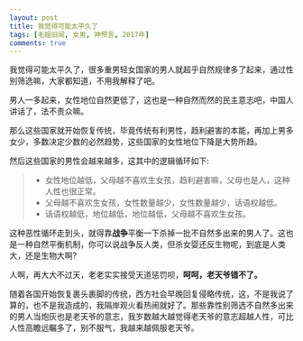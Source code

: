 ```yaml
---
layout: post
title: 我觉得可能太平久了
tags: [毛姐旧闻, 女男, 神预言, 2017年]
comments: true
---
```


我觉得可能太平久了，很多重男轻女国家的男人就超乎自然规律多了起来，通过性别筛选嘛，大家都知道，不用我解释了吧。

男人一多起来，女性地位自然更低了，这也是一种自然而然的民主意志吧，中国人讲话了，法不责众嘛。

那么这些国家就开始恢复传统，毕竟传统有利男性，趋利避害的本能，再加上男多女少，多数决定少数的必然趋势，这些国家的女性地位下降是大势所趋。

然后这些国家的男性会越来越多，这其中的逻辑循环如下:

> - 女性地位越低，父母越不喜欢生女孩，趋利避害嘛，父母也是人，这种人性也很正常。
> - 父母越不喜欢生女孩，女性数量越少，女性数量越少，话语权越低。
> - 话语权越低，地位越低，地位越低，父母越不喜欢生女孩。

这种恶性循环走到头，就得靠**战争**平衡一下杀掉一批不自然多出来的男人了。这也是一种自然平衡机制，你可以说战争反人类，但杀女婴还反生物呢，到底是人类大，还是生物大啊?

人啊，再大大不过天，老老实实接受天道惩罚呗，**呵呵，老天爷错不了。**

随着各国开始恢复裹头裹脚的传统，西方社会早晚回复侵略传统，这，不是我说了算的，也不是我造成的，我隔岸观火看热闹就好了。那些靠性别筛选不自然多出来的男人当炮灰也是老天爷的意志，我岁数越大越觉得老天爷的意志超越人性，可比人性高瞻远瞩多了，别不服气，我越来越佩服老天爷。
